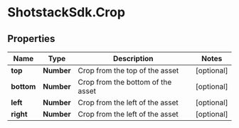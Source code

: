 # ShotstackSdk.Crop

## Properties

Name | Type | Description | Notes
------------ | ------------- | ------------- | -------------
**top** | **Number** | Crop from the top of the asset | [optional] 
**bottom** | **Number** | Crop from the bottom of the asset | [optional] 
**left** | **Number** | Crop from the left of the asset | [optional] 
**right** | **Number** | Crop from the left of the asset | [optional] 


